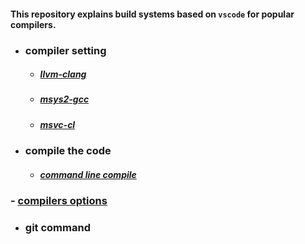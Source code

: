 #### This repository explains build systems based on `vscode` for popular compilers.

* ### compiler setting
    * ##### [llvm-clang](sub/llvm-clang-vscode.md)
    * ##### [msys2-gcc]()
    * ##### [msvc-cl]()
* ### compile the code
    * ##### [command line compile]()
### - [compilers options](sub/compilers_options.md)

* ### git command